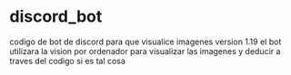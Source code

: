 # discord_bot
codigo de bot de discord para que visualice imagenes
version 1.19 
el bot utilizara la vision por ordenador para visualizar las imagenes y deducir a traves del codigo si es tal cosa
